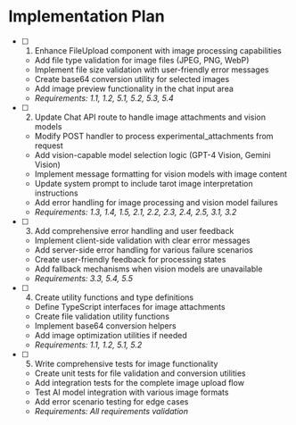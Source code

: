 # Implementation Plan

- [ ] 1. Enhance FileUpload component with image processing capabilities
  - Add file type validation for image files (JPEG, PNG, WebP)
  - Implement file size validation with user-friendly error messages
  - Create base64 conversion utility for selected images
  - Add image preview functionality in the chat input area
  - _Requirements: 1.1, 1.2, 5.1, 5.2, 5.3, 5.4_

- [ ] 2. Update Chat API route to handle image attachments and vision models
  - Modify POST handler to process experimental_attachments from request
  - Add vision-capable model selection logic (GPT-4 Vision, Gemini Vision)
  - Implement message formatting for vision models with image content
  - Update system prompt to include tarot image interpretation instructions
  - Add error handling for image processing and vision model failures
  - _Requirements: 1.3, 1.4, 1.5, 2.1, 2.2, 2.3, 2.4, 2.5, 3.1, 3.2_

- [ ] 3. Add comprehensive error handling and user feedback
  - Implement client-side validation with clear error messages
  - Add server-side error handling for various failure scenarios
  - Create user-friendly feedback for processing states
  - Add fallback mechanisms when vision models are unavailable
  - _Requirements: 3.3, 5.4, 5.5_

- [ ] 4. Create utility functions and type definitions
  - Define TypeScript interfaces for image attachments
  - Create file validation utility functions
  - Implement base64 conversion helpers
  - Add image optimization utilities if needed
  - _Requirements: 1.1, 1.2, 5.1, 5.2_

- [ ] 5. Write comprehensive tests for image functionality
  - Create unit tests for file validation and conversion utilities
  - Add integration tests for the complete image upload flow
  - Test AI model integration with various image formats
  - Add error scenario testing for edge cases
  - _Requirements: All requirements validation_